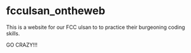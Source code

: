 # fcculsan_ontheweb

This is a website for our FCC ulsan to to practice their burgeoning coding skills. 

GO CRAZY!!!
